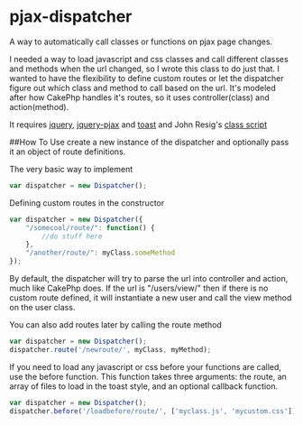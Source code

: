 pjax-dispatcher
===============

A way to automatically call classes or functions on pjax page changes.

I needed a way to load javascript and css classes and call different classes and methods when the url changed, so I wrote this class to do just that. I wanted to have the flexibility to define custom routes or let the dispatcher figure out which class and method to call based on the url. It's modeled after how CakePhp handles it's routes, so it uses controller(class) and action(method).

It requires [jquery](https://github.com/jquery/jquery), [jquery-pjax](https://github.com/defunkt/jquery-pjax) and [toast](https://github.com/pyrsmk/toast) and John Resig's [class script](http://ejohn.org/blog/simple-javascript-inheritance/)


##How To Use
create a new instance of the dispatcher and optionally pass it an object of route definitions.

The very basic way to implement
```javascript
var dispatcher = new Dispatcher();
```

Defining custom routes in the constructor
```javascript
var dispatcher = new Dispatcher({
	"/somecool/route/": function() {
		//do stuff here
	},
	"/another/route/": myClass.someMethod
});
```
By default, the dispatcher will try to parse the url into controller and action, much like CakePhp does.
If the url is "/users/view/" then if there is no custom route defined, it will instantiate a new user and call the view method on the user class.

You can also add routes later by calling the route method
```javascript
var dispatcher = new Dispatcher();
dispatcher.route('/newroute/', myClass, myMethod);
```

If you need to load any javascript or css before your functions are called, use the before function.  This function takes three arguments: the route, an array of files to load in the toast style, and an optional callback function.

```javascript
var dispatcher = new Dispatcher();
dispatcher.before('/loadbefore/route/', ['myclass.js', 'mycustom.css']);
```